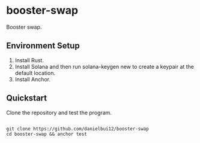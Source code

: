 # booster-swap

Booster swap.

## Environment Setup

1. Install Rust.
2. Install Solana and then run solana-keygen new to create a keypair at the default location.
3. Install Anchor.

## Quickstart

Clone the repository and test the program.

```shell

git clone https://github.com/danielbui12/booster-swap
cd booster-swap && anchor test
```
